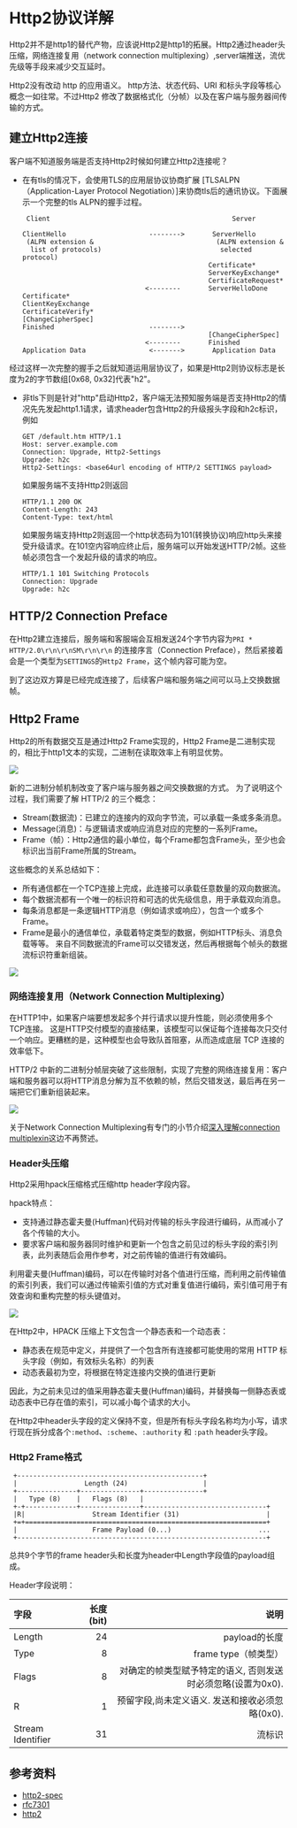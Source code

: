 # Http2协议详解

Http2并不是http1的替代产物，应该说Http2是http1的拓展。Http2通过header头压缩，网络连接复用（network connection multiplexing）,server端推送，流优先级等手段来减少交互延时。

Http2没有改动 http 的应用语义。 http方法、状态代码、URI 和标头字段等核心概念一如往常。不过Http2 修改了数据格式化（分帧）以及在客户端与服务器间传输的方式。


## 建立Http2连接

客户端不知道服务端是否支持Http2时候如何建立Http2连接呢？
- 在有tls的情况下，会使用TLS的应用层协议协商扩展 [TLSALPN（Application-Layer Protocol Negotiation）]来协商tls后的通讯协议。下面展示一个完整的tls ALPN的握手过程。
    ```
     Client                                              Server

   ClientHello                     -------->       ServerHello
     (ALPN extension &                               (ALPN extension &
      list of protocols)                              selected protocol)
                                                   Certificate*
                                                   ServerKeyExchange*
                                                   CertificateRequest*
                                   <--------       ServerHelloDone
   Certificate*
   ClientKeyExchange
   CertificateVerify*
   [ChangeCipherSpec]
   Finished                        -------->
                                                   [ChangeCipherSpec]
                                   <--------       Finished
   Application Data                <------->       Application Data
    ```
 经过这样一次完整的握手之后就知道运用层协议了，如果是Http2则协议标志是长度为2的字节数组[0x68, 0x32]代表"h2"。
- 非tls下则是针对"http"启动Http2，客户端无法预知服务端是否支持Http2的情况先先发起http1.1请求，请求header包含Http2的升级报头字段和h2c标识，例如
    ```
    GET /default.htm HTTP/1.1
    Host: server.example.com
    Connection: Upgrade, Http2-Settings
    Upgrade: h2c
    Http2-Settings: <base64url encoding of HTTP/2 SETTINGS payload>
    ```
    如果服务端不支持Http2则返回
    ```
    HTTP/1.1 200 OK
    Content-Length: 243
    Content-Type: text/html
    ```
    如果服务端支持Http2则返回一个http状态码为101(转换协议)响应http头来接受升级请求。在101空内容响应终止后，服务端可以开始发送HTTP/2帧。这些帧必须包含一个发起升级的请求的响应。
    ```
    HTTP/1.1 101 Switching Protocols
    Connection: Upgrade
    Upgrade: h2c
    ```


## HTTP/2 Connection Preface

在Http2建立连接后，服务端和客服端会互相发送24个字节内容为`PRI * HTTP/2.0\r\n\r\nSM\r\n\r\n` 的连接序言（Connection Preface），然后紧接着会是一个类型为`SETTINGS`的`Http2 Frame`，这个帧内容可能为空。

到了这边双方算是已经完成连接了，后续客户端和服务端之间可以马上交换数据帧。

## Http2 Frame

Http2的所有数据交互是通过Http2 Frame实现的，Http2 Frame是二进制实现的，相比于http1文本的实现，二进制在读取效率上有明显优势。

![](../img/Http2-1.svg)

新的二进制分帧机制改变了客户端与服务器之间交换数据的方式。 为了说明这个过程，我们需要了解 HTTP/2 的三个概念：

- Stream(数据流)：已建立的连接内的双向字节流，可以承载一条或多条消息。
- Message(消息)：与逻辑请求或响应消息对应的完整的一系列Frame。
- Frame（帧）：Http2通信的最小单位，每个Frame都包含Frame头，至少也会标识出当前Frame所属的Stream。

这些概念的关系总结如下：

- 所有通信都在一个TCP连接上完成，此连接可以承载任意数量的双向数据流。
- 每个数据流都有一个唯一的标识符和可选的优先级信息，用于承载双向消息。
- 每条消息都是一条逻辑HTTP消息（例如请求或响应），包含一个或多个Frame。
- Frame是最小的通信单位，承载着特定类型的数据，例如HTTP标头、消息负载等等。 来自不同数据流的Frame可以交错发送，然后再根据每个帧头的数据流标识符重新组装。

![](../img/http2-2.svg)

### 网络连接复用（Network Connection Multiplexing） 
在HTTP1中，如果客户端要想发起多个并行请求以提升性能，则必须使用多个TCP连接。 这是HTTP交付模型的直接结果，该模型可以保证每个连接每次只交付一个响应。更糟糕的是，这种模型也会导致队首阻塞，从而造成底层 TCP 连接的效率低下。

HTTP/2 中新的二进制分帧层突破了这些限制，实现了完整的网络连接复用：客户端和服务器可以将HTTP消息分解为互不依赖的帧，然后交错发送，最后再在另一端把它们重新组装起来。

![](../img/http2-3.svg)

关于Network Connection Multiplexing有专门的小节介绍[深入理解connection multiplexin](./深入理解connection-multiplexin.md)这边不再赘述。

### Header头压缩

Http2采用hpack压缩格式压缩http header字段内容。

hpack特点：

- 支持通过静态霍夫曼(Huffman)代码对传输的标头字段进行编码，从而减小了各个传输的大小。
- 要求客户端和服务器同时维护和更新一个包含之前见过的标头字段的索引列表，此列表随后会用作参考，对之前传输的值进行有效编码。

利用霍夫曼(Huffman)编码，可以在传输时对各个值进行压缩，而利用之前传输值的索引列表，我们可以通过传输索引值的方式对重复值进行编码，索引值可用于有效查询和重构完整的标头键值对。

![](../img/http2-4.svg)

在Http2中，HPACK 压缩上下文包含一个静态表和一个动态表：

- 静态表在规范中定义，并提供了一个包含所有连接都可能使用的常用 HTTP 标头字段（例如，有效标头名称）的列表
- 动态表最初为空，将根据在特定连接内交换的值进行更新

 因此，为之前未见过的值采用静态霍夫曼(Huffman)编码，并替换每一侧静态表或动态表中已存在值的索引，可以减小每个请求的大小。

在Http2中header头字段的定义保持不变，但是所有标头字段名称均为小写，请求行现在拆分成各个`:method`、`:scheme`、`:authority` 和 `:path` header头字段。

### Http2 Frame格式

```
 +-----------------------------------------------+
 |                 Length (24)                   |
 +---------------+---------------+---------------+
 |   Type (8)    |   Flags (8)   |
 +-+-------------+---------------+-------------------------------+
 |R|                 Stream Identifier (31)                      |
 +=+=============================================================+
 |                   Frame Payload (0...)                      ...
 +---------------------------------------------------------------+
 ```
 总共9个字节的frame header头和长度为header中Length字段值的payload组成。

Header字段说明：

|字段 | 长度(bit) |  说明|  
|:-|-:|-:|
|Length | 24 |  payload的长度|
|Type | 8 | frame type（帧类型） |
|Flags | 8 | 对确定的帧类型赋予特定的语义, 否则发送时必须忽略(设置为0x0). |
|R | 1 | 预留字段,尚未定义语义. 发送和接收必须忽略(0x0).|
|Stream Identifier | 31  | 流标识 |


## 参考资料

- [http2-spec](https://http2.github.io/http2-spec/#starting)
- [rfc7301](https://tools.ietf.org/html/rfc7301)
- [http2](https://developers.google.com/web/fundamentals/performance/http2)